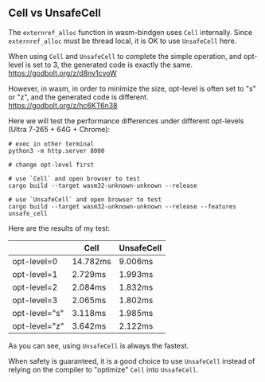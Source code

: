 ## Cell vs UnsafeCell

The `externref_alloc` function in wasm-bindgen uses `Cell` internally.
Since `externref_alloc` must be thread local, it is OK to use `UnsafeCell` here.

When using `Cell` and `UnsafeCell` to complete the simple operation, and opt-level is set to 3,
the generated code is exactly the same. https://godbolt.org/z/d8nv1cvoW

However, in wasm, in order to minimize the size, opt-level is often set to "s" or "z",
and the generated code is different. https://godbolt.org/z/hc6KT6n38

Here we will test the performance differences under different opt-levels (Ultra 7-265 + 64G + Chrome):

```shell
# exec in other terminal
python3 -m http.server 8000

# change opt-level first

# use `Cell` and open browser to test
cargo build --target wasm32-unknown-unknown --release

# use `UnsafeCell` and open browser to test
cargo build --target wasm32-unknown-unknown --release --features unsafe_cell
```

Here are the results of my test:

||Cell|UnsafeCell|
|-|-|-|
|opt-level=0|14.782ms|9.006ms|
|opt-level=1|2.729ms|1.993ms|
|opt-level=2|2.084ms|1.832ms|
|opt-level=3|2.065ms|1.802ms|
|opt-level="s"|3.118ms|1.985ms|
|opt-level="z"|3.642ms|2.122ms|

As you can see, using `UnsafeCell` is always the fastest.

When safety is guaranteed, it is a good choice to use `UnsafeCell` instead of relying on the compiler to "optimize" `Cell` into `UnsafeCell`.
